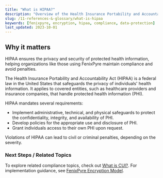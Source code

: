 ```yaml
---
title: "What is HIPAA?"
description: "Overview of the Health Insurance Portability and Accountability Act (HIPAA) and its implications for data protection in the US."
slug: /11-references-&-glossary/what-is-hipaa
keywords: [fenixpyre, encryption, hipaa, compliance, data-protection]
last_updated: 2023-10-01
---
```


## Why it matters
HIPAA ensures the privacy and security of protected health information, helping organizations like those using FenixPyre maintain compliance and avoid penalties.

The Health Insurance Portability and Accountability Act (HIPAA) is a federal law in the United States that safeguards the privacy of individuals' health information. It applies to covered entities, such as healthcare providers and insurance companies, that handle protected health information (PHI).

HIPAA mandates several requirements:
- Implement administrative, technical, and physical safeguards to protect the confidentiality, integrity, and availability of PHI.
- Develop policies for the appropriate use and disclosure of PHI.
- Grant individuals access to their own PHI upon request.

Violations of HIPAA can lead to civil or criminal penalties, depending on the severity.

### Next Steps / Related Topics
To explore related compliance topics, check out [What is CUI?](/11-references-&-glossary/what-is-cui). For implementation guidance, see [FenixPyre Encryption Model](/02-core-concepts/encryption-model).